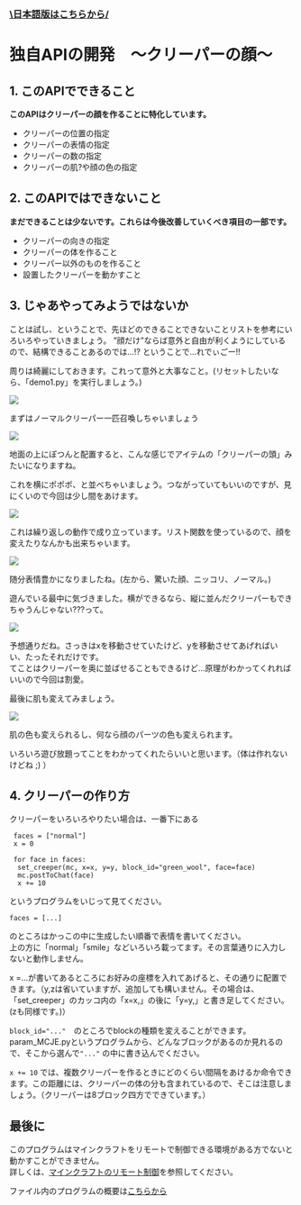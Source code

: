 ### [\日本語版はこちらから/](https://github.com/harimanjuu/minecraft_remote_itkids/blob/main/itkids_m5/api_06_RS_Harimanjuu/README_JAPANESE.md)
# 独自APIの開発　～クリーパーの顔～
## 1. このAPIでできること

   **このAPIはクリーパーの顔を作ることに特化しています。**
   - クリーパーの位置の指定
   - クリーパーの表情の指定
   - クリーパーの数の指定
   - クリーパーの肌?や顔の色の指定
## 2. このAPIではできないこと

   **まだできることは少ないです。これらは今後改善していくべき項目の一部です。**
   * クリーパーの向きの指定
   * クリーパーの体を作ること
   * クリーパー以外のものを作ること
   * 設置したクリーパーを動かすこと
  
## 3. じゃあやってみようではないか
   
   ことは試し、ということで、先ほどのできることできないことリストを参考にいろいろやっていきましょう。  ”顔だけ”ならば意外と自由が利くようにしているので、結構できることあるのでは...!?  ということで...れでぃごー!!



   周りは綺麗にしておきます。これって意外と大事なこと。(リセットしたいなら、「demo1.py」を実行しましょう。)

   ![](image/void.png)



   まずはノーマルクリーパー一匹召喚しちゃいましょう


   ![](image/one.png)

   地面の上にぽつんと配置すると、こんな感じでアイテムの「クリーパーの頭」みたいになりますね。

   これを横にポポポ、と並べちゃいましょう。つながっていてもいいのですが、見にくいので今回は少し間をあけます。

   ![](image/three%20normalface.png)
   
   これは繰り返しの動作で成り立っています。リスト関数を使っているので、顔を変えたりなんかも出来ちゃいます。

   ![](image/three%20someface.png)

   随分表情豊かになりましたね。(左から、驚いた顔、ニッコリ、ノーマル。)

   遊んでいる最中に気づきました。横ができるなら、縦に並んだクリーパーもできちゃうんじゃない???って。

   ![](image/tate.png)

   予想通りだね。さっきはxを移動させていたけど、yを移動させてあげればいい、たったそれだけです。
   <br>てことはクリーパーを奥に並ばせることもできるけど...原理がわかってくれればいいので今回は割愛。

   最後に肌も変えてみましょう。

   ![](image/石クリーパー.png)

   肌の色も変えられるし、何なら顔のパーツの色も変えられます。

   いろいろ遊び放題ってことをわかってくれたらいいと思います。（体は作れないけどね ;) ）

## 4. クリーパーの作り方
   クリーパーをいろいろやりたい場合は、一番下にある

   ```
    faces = ["normal"]
    x = 0

    for face in faces:
     set_creeper(mc, x=x, y=y, block_id="green_wool", face=face)
     mc.postToChat(face)
     x += 10 
   ```

   というプログラムをいじって見てください。
   
   ```faces = [...]```
   
   のところはかっこの中に生成したい順番で表情を書いてください。
   <br>上の方に「normal」「smile」などいろいろ載ってます。その言葉通りに入力しないと動作しません。

   x =...が書いてあるところにお好みの座標を入れてあげると、その通りに配置できます。（y,zは省いていますが、追加しても構いません。その場合は、「set_creeper」のカッコ内の「x=x,」の後に「y=y,」と書き足してください。(zも同様です。)）

   ```block_id="..."```　のところでblockの種類を変えることができます。param_MCJE.pyというプログラムから、どんなブロックがあるのか見れるので、そこから選んで```"..."``` の中に書き込んでください。

   ```x += 10``` では、複数クリーパーを作るときにどのくらい間隔をあけるか命令できます。この距離には、クリーパーの体の分も含まれているので、そこは注意しましょう。（クリーパーは8ブロック四方でできています。）

   
   ## 最後に

   このプログラムはマインクラフトをリモートで制御できる環境がある方でないと動かすことができません。<br>詳しくは、<a href="https://github.com/Naohiro2g/minecraft_remote" target="_blank">マインクラフトのリモート制御</a>を参照してください。

   ファイル内のプログラムの概要は[こちらから](https://github.com/harimanjuu/minecraft_remote_itkids/blob/main/itkids_m5/api_06_RS_Harimanjuu/test.md)

   